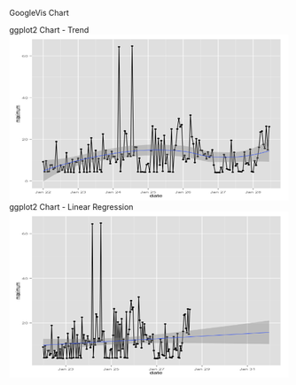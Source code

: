 
GoogleVis Chart

<!-- LineChart generated in R 3.1.1 by googleVis 0.5.10 package -->
<!-- Thu Jan 28 16:12:06 2016 -->


<!-- jsHeader -->
<script type="text/javascript">
 
// jsData 
function gvisDataLineChartID580a240944a0 () {
var data = new google.visualization.DataTable();
var datajson =
[
 [
 "2016-01-22T00:00:00.000",
9.21,
1.256760709,
0.026666667 
],
[
 "2016-01-22T01:00:00.000",
4.4,
1.215206663,
0.023333333 
],
[
 "2016-01-22T02:00:00.000",
9.650001,
1.203495941,
0.026666667 
],
[
 "2016-01-22T03:00:00.000",
4.4100003,
1.165010085,
0.026666667 
],
[
 "2016-01-22T04:00:00.000",
4.54,
1.232689241,
0.026666667 
],
[
 "2016-01-22T05:00:00.000",
7.6,
1.217696774,
0.023333333 
],
[
 "2016-01-22T06:00:00.000",
7.6899996,
1.25722892,
0.026666667 
],
[
 "2016-01-22T07:00:00.000",
5.6000004,
1.150857252,
0.026666667 
],
[
 "2016-01-22T08:00:00.000",
6.19,
1.178752482,
0.023333333 
],
[
 "2016-01-22T09:00:00.000",
18.89,
1.333654605,
0.023333333 
],
[
 "2016-01-22T10:00:00.000",
4.28,
1.171115789,
0.026666667 
],
[
 "2016-01-22T11:00:00.000",
4.5299997,
1.224697278,
0.03 
],
[
 "2016-01-22T12:00:00.000",
7.59,
1.225219128,
0.023333333 
],
[
 "2016-01-22T13:00:00.000",
5.2200003,
1.221586827,
0.023333333 
],
[
 "2016-01-22T14:00:00.000",
6.8,
1.258518517,
0.020000001 
],
[
 "2016-01-22T15:00:00.000",
4.1499996,
1.122647859,
0.023333333 
],
[
 "2016-01-22T16:00:00.000",
13.5199995,
1.210641817,
0.020000001 
],
[
 "2016-01-22T17:00:00.000",
4.21,
1.170013304,
0.023333333 
],
[
 "2016-01-22T18:00:00.000",
8.36,
1.375102672,
0.03333333 
],
[
 "2016-01-22T19:00:00.000",
4.2,
1.210425029,
0.026666667 
],
[
 "2016-01-22T20:00:00.000",
10.320001,
1.341718009,
0.023333333 
],
[
 "2016-01-22T21:00:00.000",
4.08,
1.183241495,
0.026666667 
],
[
 "2016-01-22T22:00:00.000",
9.26,
1.191632021,
0.03 
],
[
 "2016-01-22T23:00:00.000",
8.96,
1.167515526,
0.03 
],
[
 "2016-01-23T00:00:00.000",
10.92,
1.410826825,
0.026666667 
],
[
 "2016-01-23T01:00:00.000",
4.1499996,
1.211625534,
0.023333333 
],
[
 "2016-01-23T02:00:00.000",
15.29,
1.348772302,
0.020000001 
],
[
 "2016-01-23T03:00:00.000",
9.59,
1.347718422,
0.026666667 
],
[
 "2016-01-23T04:00:00.000",
4.28,
1.161396216,
0.026666667 
],
[
 "2016-01-23T05:00:00.000",
10.76,
1.290969438,
0.03 
],
[
 "2016-01-23T06:00:00.000",
4.18,
1.139782603,
0.03 
],
[
 "2016-01-23T07:00:00.000",
17.42,
1.263613889,
0.026666667 
],
[
 "2016-01-23T08:00:00.000",
4.4100003,
1.168143792,
0.023333333 
],
[
 "2016-01-23T09:00:00.000",
20.67,
1.759885282,
0.023333333 
],
[
 "2016-01-23T10:00:00.000",
10.679999,
1.223698037,
0.02 
],
[
 "2016-01-23T11:00:00.000",
4.3900003,
1.19195956,
0.02 
],
[
 "2016-01-23T12:00:00.000",
14.650001,
1.286001311,
0.023333333 
],
[
 "2016-01-23T13:00:00.000",
4.38,
1.188020438,
0.026666667 
],
[
 "2016-01-23T14:00:00.000",
10.71,
1.259377085,
0.020000001 
],
[
 "2016-01-23T15:00:00.000",
5.4,
1.24403991,
0.023333333 
],
[
 "2016-01-23T16:00:00.000",
4.2599998,
1.169140338,
0.023333333 
],
[
 "2016-01-23T17:00:00.000",
22.54,
1.457957294,
0.020000001 
],
[
 "2016-01-23T18:00:00.000",
10.849999,
1.371215199,
0.03 
],
[
 "2016-01-23T19:00:00.000",
14.71,
1.36146859,
0.023333333 
],
[
 "2016-01-23T20:00:00.000",
10.35,
1.204302552,
0.023333333 
],
[
 "2016-01-23T21:00:00.000",
12.11,
1.369153186,
0.020000001 
],
[
 "2016-01-23T22:00:00.000",
8.29,
1.220760583,
0.03 
],
[
 "2016-01-23T23:00:00.000",
14.16,
1.398050957,
0.026666667 
],
[
 "2016-01-24T00:00:00.000",
11.63,
1.411781853,
0.026666667 
],
[
 "2016-01-24T01:00:00.000",
11.78,
1.331085962,
0.026666667 
],
[
 "2016-01-24T02:00:00.000",
8.91,
1.22857486,
0.023333333 
],
[
 "2016-01-24T03:00:00.000",
10.360001,
1.344959694,
0.023333333 
],
[
 "2016-01-24T04:00:00.000",
64.37,
1.465495699,
0.02 
],
[
 "2016-01-24T05:00:00.000",
4.5649996,
1.236456221,
0.03 
],
[
 "2016-01-24T06:00:00.000",
12.87,
1.337037421,
0.023333333 
],
[
 "2016-01-24T07:00:00.000",
10.1,
1.334886677,
0.023333333 
],
[
 "2016-01-24T08:00:00.000",
23.99,
1.487056963,
0.030000001 
],
[
 "2016-01-24T09:00:00.000",
22.71,
1.630043665,
0.026666667 
],
[
 "2016-01-24T10:00:00.000",
11.77,
1.295353943,
0.026666667 
],
[
 "2016-01-24T11:00:00.000",
13.079999,
1.324927238,
0.026666667 
],
[
 "2016-01-24T12:00:00.000",
11.78,
1.343418537,
0.023333333 
],
[
 "2016-01-24T13:00:00.000",
64.75,
2.315562298,
0.023333333 
],
[
 "2016-01-24T14:00:00.000",
12.3,
1.515624567,
0.016666666 
],
[
 "2016-01-24T15:00:00.000",
16.310001,
1.574883039,
0.03 
],
[
 "2016-01-24T16:00:00.000",
16.230001,
1.509006062,
0.026666667 
],
[
 "2016-01-24T17:00:00.000",
4.37,
1.17952481,
0.023333333 
],
[
 "2016-01-24T18:00:00.000",
10.96,
1.382198507,
0.026666667 
],
[
 "2016-01-24T19:00:00.000",
4.3,
1.223198936,
0.023333333 
],
[
 "2016-01-24T20:00:00.000",
4.37,
1.19314666,
0.03 
],
[
 "2016-01-24T21:00:00.000",
4.28,
1.186157688,
0.023333333 
],
[
 "2016-01-24T22:00:00.000",
4.21,
1.189323859,
0.026666667 
],
[
 "2016-01-24T23:00:00.000",
7.83,
1.323641329,
0.016666666 
],
[
 "2016-01-25T00:00:00.000",
8.389999,
1.259908484,
0.02 
],
[
 "2016-01-25T01:00:00.000",
4.29,
1.163404326,
0.023333333 
],
[
 "2016-01-25T02:00:00.000",
14.45,
1.26719299,
0.023333333 
],
[
 "2016-01-25T03:00:00.000",
26.359999,
1.431495637,
0.016666666 
],
[
 "2016-01-25T04:00:00.000",
4.34,
1.17713034,
0.023333333 
],
[
 "2016-01-25T05:00:00.000",
24.85,
1.438576372,
0.020000001 
],
[
 "2016-01-25T06:00:00.000",
4.2599998,
1.166495555,
0.02 
],
[
 "2016-01-25T07:00:00.000",
20.41,
1.309707841,
0.023333333 
],
[
 "2016-01-25T08:00:00.000",
7.62,
1.210469583,
0.023333333 
],
[
 "2016-01-25T09:00:00.000",
19.37,
1.367894385,
0.026666667 
],
[
 "2016-01-25T10:00:00.000",
4.63,
1.189249855,
0.020000001 
],
[
 "2016-01-25T11:00:00.000",
21.88,
1.517357051,
0.016666666 
],
[
 "2016-01-25T12:00:00.000",
8.4,
1.250971968,
0.016666666 
],
[
 "2016-01-25T13:00:00.000",
12.700001,
1.377613286,
0.023333333 
],
[
 "2016-01-25T14:00:00.000",
4.42,
1.213783077,
0.023333333 
],
[
 "2016-01-25T15:00:00.000",
4.4,
1.193323297,
0.026666667 
],
[
 "2016-01-25T16:00:00.000",
24.95,
1.382494842,
0.026666667 
],
[
 "2016-01-25T17:00:00.000",
4.28,
1.197215572,
0.026666667 
],
[
 "2016-01-25T18:00:00.000",
14.929999,
1.276756024,
0.023333333 
],
[
 "2016-01-25T19:00:00.000",
17.05,
1.278137648,
0.030000001 
],
[
 "2016-01-25T20:00:00.000",
24.91,
1.778718969,
0.026666667 
],
[
 "2016-01-25T21:00:00.000",
29.960001,
2.017765331,
0.02 
],
[
 "2016-01-25T22:00:00.000",
25.94,
2.209760969,
0.020000001 
],
[
 "2016-01-25T23:00:00.000",
27.039999,
2.468735886,
0.023333333 
],
[
 "2016-01-26T00:00:00.000",
10.24,
1.322782297,
0.026666667 
],
[
 "2016-01-26T01:00:00.000",
12.3,
1.25689816,
0.016666666 
],
[
 "2016-01-26T02:00:00.000",
9.17,
1.237818429,
0.03333333 
],
[
 "2016-01-26T03:00:00.000",
10.7,
1.303462866,
0.026666667 
],
[
 "2016-01-26T04:00:00.000",
10.59,
1.215066529,
0.026666667 
],
[
 "2016-01-26T05:00:00.000",
31.599999,
2.459558708,
0.016666668 
],
[
 "2016-01-26T06:00:00.000",
21.21,
2.392116614,
0.020000001 
],
[
 "2016-01-26T07:00:00.000",
17.810001,
1.317322185,
0.026666667 
],
[
 "2016-01-26T08:00:00.000",
8.83,
1.209485341,
0.03 
],
[
 "2016-01-26T09:00:00.000",
20.26,
1.385449642,
0.020000001 
],
[
 "2016-01-26T10:00:00.000",
11.7,
1.378092804,
0.023333333 
],
[
 "2016-01-26T11:00:00.000",
19.57,
1.305240084,
0.023333333 
],
[
 "2016-01-26T12:00:00.000",
14.71,
1.319952483,
0.02 
],
[
 "2016-01-26T13:00:00.000",
14.61,
1.456826997,
0.023333333 
],
[
 "2016-01-26T14:00:00.000",
12.42,
1.275224039,
0.030000001 
],
[
 "2016-01-26T15:00:00.000",
13.079999,
1.24289297,
0.026666667 
],
[
 "2016-01-26T16:00:00.000",
10.57,
1.175179997,
0.023333333 
],
[
 "2016-01-26T17:00:00.000",
13.93,
1.248613911,
0.023333333 
],
[
 "2016-01-26T18:00:00.000",
11.36,
1.282888665,
0.026666667 
],
[
 "2016-01-26T19:00:00.000",
12.16,
1.266693021,
0.023333333 
],
[
 "2016-01-26T20:00:00.000",
14.94,
1.228130399,
0.026666667 
],
[
 "2016-01-26T21:00:00.000",
7.62,
1.219366401,
0.023333333 
],
[
 "2016-01-26T22:00:00.000",
4.1,
1.188408644,
0.026666667 
],
[
 "2016-01-26T23:00:00.000",
4.03,
1.281184581,
0.03 
],
[
 "2016-01-27T00:00:00.000",
4.09,
1.172495022,
0.026666667 
],
[
 "2016-01-27T01:00:00.000",
4.04,
1.207446019,
0.023333333 
],
[
 "2016-01-27T02:00:00.000",
6.52,
1.16440001,
0.023333333 
],
[
 "2016-01-27T03:00:00.000",
4.27,
1.194110904,
0.023333333 
],
[
 "2016-01-27T04:00:00.000",
12.68,
1.228533465,
0.023333333 
],
[
 "2016-01-27T05:00:00.000",
11.34,
1.238971093,
0.02 
],
[
 "2016-01-27T06:00:00.000",
5.79,
1.166484371,
0.023333333 
],
[
 "2016-01-27T07:00:00.000",
5.43,
1.20547123,
0.020000001 
],
[
 "2016-01-27T08:00:00.000",
5.29,
1.143187695,
0.023333333 
],
[
 "2016-01-27T09:00:00.000",
19.51,
1.374412337,
0.023333333 
],
[
 "2016-01-27T10:00:00.000",
4.21,
1.176126122,
0.023333333 
],
[
 "2016-01-27T11:00:00.000",
13.75,
1.327407033,
0.023333333 
],
[
 "2016-01-27T12:00:00.000",
7.2200003,
1.22745179,
0.023333333 
],
[
 "2016-01-27T13:00:00.000",
8.28,
1.238429055,
0.026666667 
],
[
 "2016-01-27T14:00:00.000",
4.5499997,
1.164721079,
0.020000001 
],
[
 "2016-01-27T15:00:00.000",
4.5099998,
1.225070132,
0.023333333 
],
[
 "2016-01-27T16:00:00.000",
4.3900003,
1.210762201,
0.023333333 
],
[
 "2016-01-27T17:00:00.000",
5,
1.234168333,
0.026666667 
],
[
 "2016-01-27T18:00:00.000",
13.85,
1.209619833,
0.026666667 
],
[
 "2016-01-27T19:00:00.000",
8.14,
1.301724497,
0.023333333 
],
[
 "2016-01-27T20:00:00.000",
8.7,
1.241890528,
0.023333333 
],
[
 "2016-01-27T21:00:00.000",
7.75,
1.243787871,
0.026666667 
],
[
 "2016-01-27T22:00:00.000",
15.22,
1.220368867,
0.023333333 
],
[
 "2016-01-27T23:00:00.000",
4.52,
1.240573874,
0.020000001 
],
[
 "2016-01-28T00:00:00.000",
4.28,
1.211727772,
0.026666667 
],
[
 "2016-01-28T01:00:00.000",
9.650001,
1.247447604,
0.020000001 
],
[
 "2016-01-28T02:00:00.000",
7.5000005,
1.279012614,
0.023333333 
],
[
 "2016-01-28T03:00:00.000",
11.05,
1.289311169,
0.023333333 
],
[
 "2016-01-28T04:00:00.000",
16.17,
1.327065879,
0.03333333 
],
[
 "2016-01-28T05:00:00.000",
23.48,
1.293090408,
0.023333333 
],
[
 "2016-01-28T06:00:00.000",
23.93,
1.262028255,
0.020000001 
],
[
 "2016-01-28T07:00:00.000",
17.54,
1.221924896,
0.016666666 
],
[
 "2016-01-28T08:00:00.000",
15.57,
1.240344932,
0.023333333 
],
[
 "2016-01-28T09:00:00.000",
26.26,
1.582613119,
0.02 
],
[
 "2016-01-28T10:00:00.000",
14.95,
1.428643525,
0.016666666 
],
[
 "2016-01-28T11:00:00.000",
26.08,
1.188142273,
0.023333333 
] 
];
data.addColumn('string','timestamp');
data.addColumn('number','maximum');
data.addColumn('number','average');
data.addColumn('number','minimum');
data.addRows(datajson);
return(data);
}
 
// jsDrawChart
function drawChartLineChartID580a240944a0() {
var data = gvisDataLineChartID580a240944a0();
var options = {};
options["allowHtml"] = true;
options["pointSize"] =      2;

    var chart = new google.visualization.LineChart(
    document.getElementById('LineChartID580a240944a0')
    );
    chart.draw(data,options);
    

}
  
 
// jsDisplayChart
(function() {
var pkgs = window.__gvisPackages = window.__gvisPackages || [];
var callbacks = window.__gvisCallbacks = window.__gvisCallbacks || [];
var chartid = "corechart";
  
// Manually see if chartid is in pkgs (not all browsers support Array.indexOf)
var i, newPackage = true;
for (i = 0; newPackage && i < pkgs.length; i++) {
if (pkgs[i] === chartid)
newPackage = false;
}
if (newPackage)
  pkgs.push(chartid);
  
// Add the drawChart function to the global list of callbacks
callbacks.push(drawChartLineChartID580a240944a0);
})();
function displayChartLineChartID580a240944a0() {
  var pkgs = window.__gvisPackages = window.__gvisPackages || [];
  var callbacks = window.__gvisCallbacks = window.__gvisCallbacks || [];
  window.clearTimeout(window.__gvisLoad);
  // The timeout is set to 100 because otherwise the container div we are
  // targeting might not be part of the document yet
  window.__gvisLoad = setTimeout(function() {
  var pkgCount = pkgs.length;
  google.load("visualization", "1", { packages:pkgs, callback: function() {
  if (pkgCount != pkgs.length) {
  // Race condition where another setTimeout call snuck in after us; if
  // that call added a package, we must not shift its callback
  return;
}
while (callbacks.length > 0)
callbacks.shift()();
} });
}, 100);
}
 
// jsFooter
</script>
 
<!-- jsChart -->  
<script type="text/javascript" src="https://www.google.com/jsapi?callback=displayChartLineChartID580a240944a0"></script>
 
<!-- divChart -->
  
<div id="LineChartID580a240944a0" 
  style="width: 500; height: automatic;">
</div>
ggplot2 Chart - Trend 

<img src="figure/unnamed-chunk-1-1.png" title="plot of chunk unnamed-chunk-1" alt="plot of chunk unnamed-chunk-1" width="700" height="300" />
ggplot2 Chart -  Linear Regression

<img src="figure/unnamed-chunk-2-1.png" title="plot of chunk unnamed-chunk-2" alt="plot of chunk unnamed-chunk-2" width="700" height="300" />
